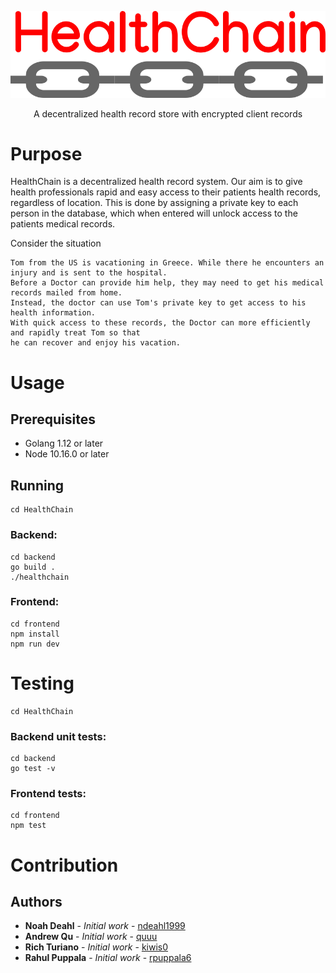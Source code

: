 ![HealthChain](logo.png)

<p align="center">A decentralized health record store with encrypted client records </p>


# Purpose 

HealthChain is a decentralized health record system. Our aim is to give health professionals rapid and easy access to their patients health records, regardless of location. This is done by assigning a private key to each person in the database, which when entered will unlock access to the patients medical records.

Consider the situation 

```
Tom from the US is vacationing in Greece. While there he encounters an injury and is sent to the hospital. 
Before a Doctor can provide him help, they may need to get his medical records mailed from home. 
Instead, the doctor can use Tom's private key to get access to his health information. 
With quick access to these records, the Doctor can more efficiently and rapidly treat Tom so that 
he can recover and enjoy his vacation.
```


# Usage 

## Prerequisites
 * Golang 1.12 or later 
 * Node 10.16.0 or later


## Running
```
cd HealthChain
```

### Backend:
```
cd backend
go build . 
./healthchain
```

### Frontend:
```
cd frontend
npm install
npm run dev
```


# Testing

```
cd HealthChain
```

### Backend unit tests:
```
cd backend
go test -v
```

### Frontend tests:
```
cd frontend
npm test
```



# Contribution

## Authors

* **Noah Deahl** - *Initial work* - [ndeahl1999](https://github.com/ndeahl1999)
* **Andrew Qu** - *Initial work* - [quuu](https://github.com/quuu)
* **Rich Turiano** - *Initial work* - [kiwis0](https://github.com/kiwis0)
* **Rahul Puppala** - *Initial work* - [rpuppala6](https://github.com/rpuppala6)
